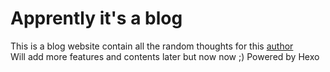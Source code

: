 # Apprently it's a blog
This is a blog website contain all the random thoughts for this [author](https://github.com/jameszu)
<br>Will add more features and contents later but now now ;)
Powered by Hexo